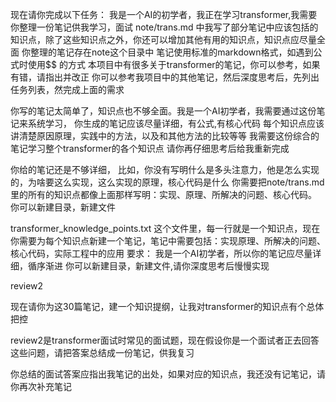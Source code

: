 现在请你完成以下任务：
    我是一个AI的初学者，我正在学习transformer,我需要你整理一份笔记供我学习，面试
    note/trans.md 中我写了部分笔记中应该包括的知识点，除了这些知识点之外，你还可以增加其他有用的知识点，知识点应尽量全面
    你整理的笔记存在note这个目录中
    笔记使用标准的markdown格式，如遇到公式时使用$$ 的方式
本项目中有很多关于transformer的笔记，你可以参考，如果有错，请指出并改正
你可以参考我项目中的其他笔记，然后深度思考后，先列出任务列表，然完成上面的需求    

你写的笔记太简单了，知识点也不够全面。我是一个AI初学者，我需要通过这份笔记来系统学习，
你生成的笔记应该尽量详细，有公式,有核心代码
每个知识点应该讲清楚原因原理，实践中的方法，以及和其他方法的比较等等
我需要这份综合的笔记学习整个transformer的各个知识点
请你再仔细思考后给我重新完成

你给的笔记还是不够详细，
比如，你没有写明什么是多头注意力，他是怎么实现的，为啥要这么实现，这么实现的原理，核心代码是什么
你需要把note/trans.md里的所有的知识点都像上面那样写明：实现、原理、所解决的问题、核心代码。
你可以新建目录，新建文件

transformer_knowledge_points.txt 这个文件里，每一行就是一个知识点，现在你需要为每个知识点新建一个笔记，笔记中需要包括：实现原理、所解决的问题、核心代码，实际工程中的应用
要求：
我是一个AI初学者，所以你的笔记应尽量详细，循序渐进
你可以新建目录，新建文件,请你深度思考后慢慢实现

review2

现在请你为这30篇笔记，建一个知识提纲，让我对transformer的知识点有个总体把控

review2是transformer面试时常见的面试题，现在假设你是一个面试者正去回答这些问题，请把答案总结成一份笔记，供我复习

你总结的面试答案应指出我笔记的出处，如果对应的知识点，我还没有记笔记，请你再次补充笔记